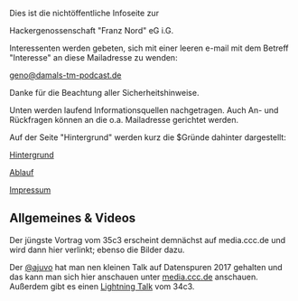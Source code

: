 Dies ist die  nichtöffentliche Infoseite zur 

Hackergenossenschaft "Franz Nord" eG i.G.

Interessenten werden gebeten, sich mit einer leeren e-mail mit dem Betreff "Interesse" an diese Mailadresse zu wenden:

geno@damals-tm-podcast.de

Danke für die Beachtung aller Sicherheitshinweise.

Unten werden laufend Informationsquellen nachgetragen. Auch An- und Rückfragen können an die o.a. Mailadresse gerichtet werden. 

Auf der Seite "Hintergrund" werden kurz die $Gründe dahinter dargestellt:

[Hintergrund](https://coop.therojam.space/wiki/Hintergrund)

[Ablauf](https://coop.therojam.space/wiki/Ablauf)

[Impressum](https://coop.therojam.space/wiki/Imprint)

## Allgemeines & Videos 

Der jüngste Vortrag vom 35c3 erscheint demnächst auf media.ccc.de und wird dann hier verlinkt; ebenso die Bilder dazu.

Der [@ajuvo](https://chaos.social/@ajuvo) hat man nen kleinen Talk auf Datenspuren 2017 gehalten und das kann man sich hier anschauen unter [media.ccc.de](https://media.ccc.de/v/DS2017-8659-hacker_eg) anschauen.
Außerdem gibt es einen [Lightning Talk](https://media.ccc.de/v/34c3-9256-lightning_talks_day_2#t=2722) vom 34c3.